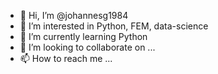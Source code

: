 - 👋 Hi, I’m @johannesg1984
- 👀 I’m interested in Python, FEM, data-science
- 🌱 I’m currently learning Python
- 💞️ I’m looking to collaborate on ...
- 📫 How to reach me ...

<!---
johannesg1984/johannesg1984 is a ✨ special ✨ repository because its `README.md` (this file) appears on your GitHub profile.
You can click the Preview link to take a look at your changes.
--->
